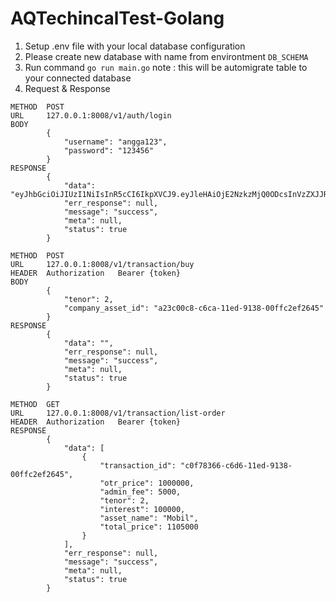 # AQTechincalTest-Golang
1. Setup .env file with your local database configuration
2. Please create new database with name from environtment ```DB_SCHEMA```
3. Run command ```go run main.go``` note : this will be automigrate table to your connected database
4. Request & Response

```
METHOD  POST 
URL     127.0.0.1:8008/v1/auth/login
BODY
        {
            "username": "angga123",
            "password": "123456"
        }
RESPONSE
        {
            "data": "eyJhbGciOiJIUzI1NiIsInR5cCI6IkpXVCJ9.eyJleHAiOjE2NzkzMjQ0ODcsInVzZXJJRCI6Ijk2NDY1ZjNmLWM2YmMtMTFlZC05MTM4LTAwZmZjMmVmMjY0NSJ9.sjkeTvWzMyTuUC6JfvCU7lVB3CvUN7yXjKAe0K_qXFs",
            "err_response": null,
            "message": "success",
            "meta": null,
            "status": true
        }
```

```
METHOD  POST
URL     127.0.0.1:8008/v1/transaction/buy
HEADER  Authorization   Bearer {token}
BODY
        {
            "tenor": 2,
            "company_asset_id": "a23c00c8-c6ca-11ed-9138-00ffc2ef2645"
        }
RESPONSE
        {
            "data": "",
            "err_response": null,
            "message": "success",
            "meta": null,
            "status": true
        }
```

```
METHOD  GET
URL     127.0.0.1:8008/v1/transaction/list-order
HEADER  Authorization   Bearer {token}
RESPONSE
        {
            "data": [
                {
                    "transaction_id": "c0f78366-c6d6-11ed-9138-00ffc2ef2645",
                    "otr_price": 1000000,
                    "admin_fee": 5000,
                    "tenor": 2,
                    "interest": 100000,
                    "asset_name": "Mobil",
                    "total_price": 1105000
                }
            ],
            "err_response": null,
            "message": "success",
            "meta": null,
            "status": true
        }
```